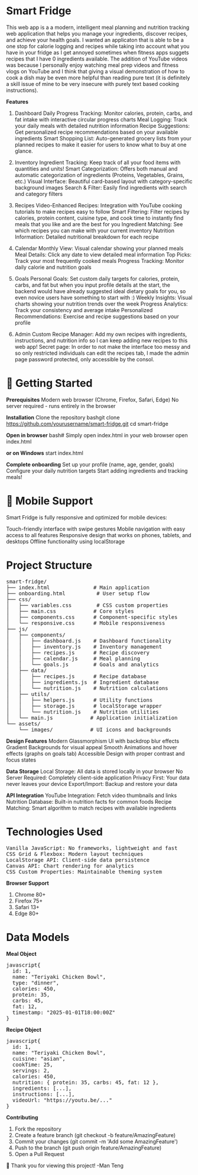 # Smart Fridge
This web app is a a modern, intelligent meal planning and nutrition tracking web application that helps you manage your ingredients, discover recipes, and achieve your health goals. I wanted an applicaton that is able to be a
one stop for calorie logging and recipes while taking into account what you have in your fridge as I get annoyed sometimes when fitness apps suggets recipes that I have 0 ingredients available. 
The addition of YouTube videos was because I personally enjoy watching meal prep videos and fitness vlogs on YouTube and I think that giving a visual demonstration of how to cook a dish may be even more helpful than reading pure text (it is definitely a skill issue of mine to be very insecure with purely text based cooking instructions). 

**Features**
1. Dashboard
Daily Progress Tracking: Monitor calories, protein, carbs, and fat intake with interactive circular progress charts
Meal Logging: Track your daily meals with detailed nutrition information
Recipe Suggestions: Get personalized recipe recommendations based on your available ingredients
Smart Shopping List: Auto-generated grocery lists from your planned recipes to make it easier for users to know what to buy at one glance.

2. Inventory
Ingredient Tracking: Keep track of all your food items with quantities and units!
Smart Categorization: Offers both manual and automatic categorization of ingredients (Proteins, Vegetables, Grains, etc.)
Visual Interface: Beautiful card-based layout with category-specific background images
Search & Filter: Easily find ingredients with search and category filters

3. Recipes
Video-Enhanced Recipes: Integration with YouTube cooking tutorials to make recipes easy to follow
Smart Filtering: Filter recipes by calories, protein content, cuisine type, and cook time to instantly find meals that you like and are the best for you
Ingredient Matching: See which recipes you can make with your current inventory
Nutrition Information: Detailed nutritional breakdown for each recipe

3. Calendar
Monthly View: Visual calendar showing your planned meals
Meal Details: Click any date to view detailed meal information
Top Picks: Track your most frequently cooked meals
Progress Tracking: Monitor daily calorie and nutrition goals

4. Goals
Personal Goals: Set custom daily targets for calories, protein, carbs, and fat but when you input profile details at the start, the backend would have already suggested ideal dietary goals for you, so even novice users have something to start with :)
Weekly Insights: Visual charts showing your nutrition trends over the week
Progress Analytics: Track your consistency and average intake
Personalized Recommendations: Exercise and recipe suggestions based on your profile

5. Admin
Custom Recipe Manager: Add my own recipes with ingredients, instructions, and nutrition info so I can keep adding new recipes to this web app!
Secret page: In order to not make the interface too messy and so only restricted individuals can edit the recipes tab, I made the admin page password protected, only accessible by the consol.

# 🚀 Getting Started
**Prerequisites**
Modern web browser (Chrome, Firefox, Safari, Edge)
No server required - runs entirely in the browser

**Installation**
Clone the repository
bashgit clone https://github.com/yourusername/smart-fridge.git
cd smart-fridge

**Open in browser**
bash# Simply open index.html in your web browser
open index.html

**or on Windows**
start index.html

**Complete onboarding**
Set up your profile (name, age, gender, goals)
Configure your daily nutrition targets
Start adding ingredients and tracking meals!

# 📱 Mobile Support
Smart Fridge is fully responsive and optimized for mobile devices:

Touch-friendly interface with swipe gestures
Mobile navigation with easy access to all features
Responsive design that works on phones, tablets, and desktops
Offline functionality using localStorage

# Project Structure
<pre>
smart-fridge/
├── index.html              # Main application
├── onboarding.html          # User setup flow
├── css/
│   ├── variables.css        # CSS custom properties
│   ├── main.css            # Core styles
│   ├── components.css      # Component-specific styles
│   └── responsive.css      # Mobile responsiveness
├── js/
│   ├── components/
│   │   ├── dashboard.js    # Dashboard functionality
│   │   ├── inventory.js    # Inventory management
│   │   ├── recipes.js      # Recipe discovery
│   │   ├── calendar.js     # Meal planning
│   │   └── goals.js        # Goals and analytics
│   ├── data/
│   │   ├── recipes.js      # Recipe database
│   │   ├── ingredients.js  # Ingredient database
│   │   └── nutrition.js    # Nutrition calculations
│   ├── utils/
│   │   ├── helpers.js      # Utility functions
│   │   ├── storage.js      # localStorage wrapper
│   │   └── nutrition.js    # Nutrition utilities
│   └── main.js            # Application initialization
└── assets/
    └── images/            # UI icons and backgrounds
</pre>

**Design Features**
Modern Glassmorphism UI with backdrop blur effects
Gradient Backgrounds for visual appeal
Smooth Animations and hover effects (graphs on goals tab)
Accessible Design with proper contrast and focus states

**Data Storage**
Local Storage: All data is stored locally in your browser
No Server Required: Completely client-side application
Privacy First: Your data never leaves your device
Export/Import: Backup and restore your data

**API Integration**
YouTube Integration: Fetch video thumbnails and links
Nutrition Database: Built-in nutrition facts for common foods
Recipe Matching: Smart algorithm to match recipes with available ingredients


# Technologies Used
<pre>
Vanilla JavaScript: No frameworks, lightweight and fast
CSS Grid & Flexbox: Modern layout techniques
LocalStorage API: Client-side data persistence
Canvas API: Chart rendering for analytics
CSS Custom Properties: Maintainable theming system
</pre>

**Browser Support**
1. Chrome 80+
2. Firefox 75+
3. Safari 13+
4. Edge 80+

# Data Models
**Meal Object**
<pre>
javascript{
  id: 1,
  name: "Teriyaki Chicken Bowl",
  type: "dinner",
  calories: 450,
  protein: 35,
  carbs: 45,
  fat: 12,
  timestamp: "2025-01-01T18:00:00Z"
}
</pre>
**Recipe Object**
<pre>
javascript{
  id: 1,
  name: "Teriyaki Chicken Bowl",
  cuisine: "asian",
  cookTime: 25,
  servings: 2,
  calories: 450,
  nutrition: { protein: 35, carbs: 45, fat: 12 },
  ingredients: [...],
  instructions: [...],
  videoUrl: "https://youtu.be/..."
}
</pre>
**Contributing**
1. Fork the repository
2. Create a feature branch (git checkout -b feature/AmazingFeature)
3. Commit your changes (git commit -m 'Add some AmazingFeature')
4. Push to the branch (git push origin feature/AmazingFeature)
5. Open a Pull Request

🤍 Thank you for viewing this project! 
-Man Teng
